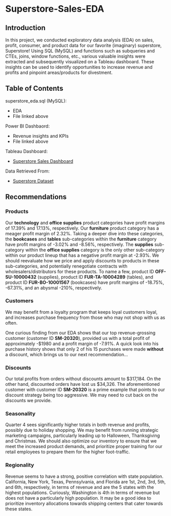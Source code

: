 # Superstore-Sales-EDA

## Introduction

In this project, we conducted exploratory data analysis (EDA) on sales, profit, consumer, and product data for our favorite (imaginary) superstore, Superstore! Using SQL (MySQL) and functions such as subqueries and CTEs, joins, window functions, etc., various valuable insights were extracted and subsequently visualized on a Tableau dashboard. These insights can be used to identify opportunities to increase revenue and profits and pinpoint areas/products for divestment.

## Table of Contents

superstore_eda.sql (MySQL):
- EDA
- File linked above

Power BI Dashbaord:
- Revenue insights and KPIs
- File linked above

Tableau Dashboard:
- [Superstore Sales Dashboard](https://public.tableau.com/app/profile/brandon.han3861/viz/SuperstoreSalesDashboard_16947664303160/Dashboard1)

Data Retrieved From:
- [Superstore Dataset](https://www.kaggle.com/datasets/vivek468/superstore-dataset-final)

## Recommendations

### Products

Our **technology** and **office supplies** product categories have profit margins of 17.39% and 17.13%, respectively. Our **furniture** product category has a meager profit margin of 2.32%. Taking a deeper dive into these categories, the **bookcases** and **tables** sub-categories within the **furniture** category have profit margins of -3.02% and -8.56%, respectively. The **supplies** sub-category within the **office supplies** category is the only other sub-category within our product lineup that has a negative profit margin at -2.93%. We should reevaluate how we price and apply discounts to products in these sub-categories, and potentially renegotiate contracts with wholesalers/distributors for these products. To name a few, product ID **OFF-SU-10000432** (supplies), product ID **FUR-TA-10004289** (tables), and product ID **FUR-BO-10001567** (bookcases) have profit margins of -18.75%, -67.31%, and an abysmal -210%, respectively.

### Customers
We may benefit from a loyalty program that keeps loyal customers loyal, and increases purchase frequency from those who may not shop with us as often. 

One curious finding from our EDA shows that our top revenue-grossing customer (customer ID **SM-20320**), provided us with a total profit of approximately -$1980 and a profit margin of -7.91%. A quick look into his purchase history shows that only 2 of his 15 purchases were made **without** a discount, which brings us to our next recommendation...

### Discounts

Our total profits from orders without discounts amount to $317,184. On the other hand, discounted orders have lost us $34,326. The aforementioned customer with customer ID **SM-20320** is a prime example that points to our discount strategy being too aggressive. We may need to cut back on the discounts we provide.

### Seasonality

Quarter 4 sees significantly higher totals in both revenue and profits, possibly due to holiday shopping. We may benefit from running strategic marketing campaigns, particularly leading up to Halloween, Thanksgiving and Christmas. We should also optimize our inventory to ensure that we meet the increased product demands, and prioritize proper training for our retail employees to prepare them for the higher foot-traffic.

### Regionality

Revenue seems to have a strong, positive correlation with state population. California, New York, Texas, Pennsylvania, and Florida are 1st, 2nd, 3rd, 5th, and 6th, respectively, in terms of revenue and are the 5 states with the highest populations. Curiously, Washington is 4th in terms of revenue but does not have a particularly high population. It may be a good idea to prioritize inventory allocations towards shipping centers that cater towards these states.
